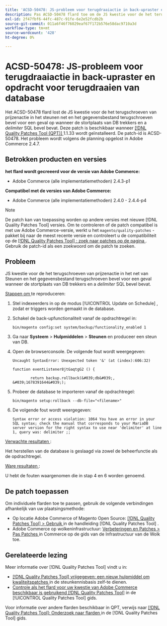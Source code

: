 ```yaml
---
title: 'ACSD-50478: JS-probleem voor terugdraaiactie in back-upraster en opdracht voor terugdraaien van database'
description: Pas ACSD-50478 flard toe om de JS kwestie voor de het terugschroeven van prijzenactie in het steunen net en het gegevensbestand terugschroeven bevel voor een geval te bevestigen wanneer de stortplaats van DB trekkers en een *delimiter* SQL bevel bevat.
exl-id: 2f47fbf6-44fc-487c-91fe-6e2e52fcdb2b
source-git-commit: 011a6f46f76029eaf67f172b576e58dac9710a3d
workflow-type: tm+mt
source-wordcount: '428'
ht-degree: 0%

---
```


# ACSD-50478: JS-probleem voor terugdraaiactie in back-upraster en opdracht voor terugdraaien van database

Het ACSD-50478 flard lost de JS kwestie voor de het terugschroeven van prijzenactie in het steunen net en het gegevensbestand terugschroeven bevel voor een geval op wanneer de stortplaats van DB trekkers en a *delimiter* SQL bevel bevat. Deze patch is beschikbaar wanneer [[!DNL Quality Patches Tool (QPT)] ](https://experienceleague.adobe.com/nl/docs/commerce-operations/tools/quality-patches-tool/quality-patches-tool-to-self-serve-quality-patches) 1.1.33 wordt geïnstalleerd. De patch-id is ACSD-50478. Het probleem wordt volgens de planning opgelost in Adobe Commerce 2.4.7.

## Betrokken producten en versies

**het flard wordt gecreeerd voor de versie van Adobe Commerce:**

* Adobe Commerce (alle implementatiemethoden) 2.4.3-p1

**Compatibel met de versies van Adobe Commerce:**

* Adobe Commerce (alle implementatiemethoden) 2.4.0 - 2.4.4-p4

>[!NOTE]
>
>De patch kan van toepassing worden op andere versies met nieuwe [!DNL Quality Patches Tool] versies. Om te controleren of de patch compatibel is met uw Adobe Commerce-versie, werkt u het `magento/quality-patches` -pakket bij naar de meest recente versie en controleert u de compatibiliteit op de [[!DNL Quality Patches Tool] : zoek naar patches op de pagina ](https://experienceleague.adobe.com/tools/commerce-quality-patches/index.html?lang=nl-NL) . Gebruik de patch-id als een zoekwoord om de patch te zoeken.

## Probleem

JS kwestie voor de het terugschroeven van prijzenactie in het net van Steunen en het gegevensbestand terugschroeven bevel voor een geval wanneer de stortplaats van DB trekkers en a *delimiter* SQL bevel bevat.

<u> Stappen om </u> te reproduceren:

1. Stel indexeerders in op de modus [!UICONTROL Update on Schedule] , zodat er triggers worden gemaakt in de database.
1. Schakel de back-upfunctionaliteit vanaf de opdrachtregel in:

   `bin/magento config:set system/backup/functionality_enabled 1`

1. Ga naar **Systeem** > **Hulpmiddelen** > **Steunen** en produceer een steun van DB.
1. Open de browserconsole. De volgende fout wordt weergegeven:

   ```
   Uncaught SyntaxError: Unexpected token '&' (at (index):606:32)
   
   function eventListener8jtGaqtgG2 () {
   
           return backup.rollback(&#039;db&#039;, &#039;1678391644&#039;);
   ```

1. Probeer de database te importeren vanaf de opdrachtregel:

   `bin/magento setup:rollback --db-file="<filename>"`

1. De volgende fout wordt weergegeven:

   ```
   Syntax error or access violation: 1064 You have an error in your SQL syntax; check the manual that corresponds to your MariaDB server version for the right syntax to use near 'delimiter' at line 1, query was: delimiter ;;
   ```

<u> Verwachte resultaten </u>:

Het herstellen van de database is geslaagd via zowel de beheerfunctie als de opdrachtregel.

<u> Ware resultaten </u>:

U hebt de fouten waargenomen die in stap 4 en 6 worden genoemd.

## De patch toepassen

Om individuele flarden toe te passen, gebruik de volgende verbindingen afhankelijk van uw plaatsingsmethode:

* Op locatie Adobe Commerce of Magento Open Source: [[!DNL Quality Patches Tool] > Gebruik ](/help/tools/quality-patches-tool/usage.md) in de handleiding [!DNL Quality Patches Tool] .
* Adobe Commerce op wolkeninfrastructuur: [ Verbeteringen en Patches > Pas Patches ](https://experienceleague.adobe.com/docs/commerce-cloud-service/user-guide/develop/upgrade/apply-patches.html?lang=nl-NL) in Commerce op de gids van de Infrastructuur van de Wolk toe.

## Gerelateerde lezing

Meer informatie over [!DNL Quality Patches Tool] vindt u in:

* [[!DNL Quality Patches Tool]  vrijgegeven: een nieuw hulpmiddel om kwaliteitspatches ](https://experienceleague.adobe.com/nl/docs/commerce-operations/tools/quality-patches-tool/quality-patches-tool-to-self-serve-quality-patches) in de steunkennisbasis zelf-te dienen.
* [ Controle als het flard voor uw kwestie van Adobe Commerce beschikbaar is gebruikend  [!DNL Quality Patches Tool]](/help/tools/quality-patches-tool/patches-available-in-qpt/check-patch-for-magento-issue-with-magento-quality-patches.md) in de [!UICONTROL Quality Patches Tool] gids.


Voor informatie over andere flarden beschikbaar in QPT, verwijs naar [[!DNL Quality Patches Tool]: Onderzoek naar flarden ](https://experienceleague.adobe.com/tools/commerce-quality-patches/index.html?lang=nl-NL) in de [!DNL Quality Patches Tool] gids.
